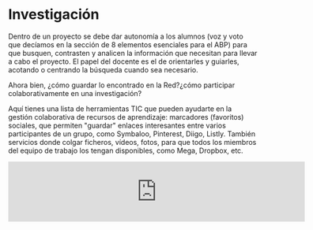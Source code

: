 
# Investigación

Dentro de un proyecto se debe dar autonomía a los alumnos (voz y voto que decíamos en la sección de 8 elementos esenciales para el ABP) para que busquen, contrasten y analicen la información que necesitan para llevar a cabo el proyecto. El papel del docente es el de orientarles y guiarles, acotando o centrando la búsqueda cuando sea necesario. 

Ahora bien, ¿cómo guardar lo encontrado en la Red?¿cómo participar colaborativamente en una investigación?

Aquí tienes una lista de herramientas TIC que pueden ayudarte en la gestión colaborativa de recursos de aprendizaje: marcadores (favoritos) sociales, que permiten "guardar" enlaces interesantes entre varios participantes de un grupo, como Symbaloo, Pinterest, Diigo, Listly. También servicios donde colgar ficheros, vídeos, fotos, para que todos los miembros del equipo de trabajo los tengan disponibles, como Mega, Dropbox, etc.

<iframe width="600" height="122" style="display: block; margin-left: auto; margin-right: auto;" src="http://list.ly/plugin/widget?list=aVt-herramientas-para-la-gestion-de-recursos'" frameborder="no" scrolling="no"></iframe>

